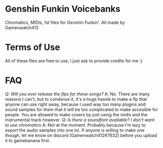 # Genshin Funkin Voicebanks
Chromatics, MIDIs, fst files for Genshin Funkin'. All made by Gamenwatch412
# Terms of Use
All of these files are free to use, I just ask to provide credits for me :)
# FAQ
*Q: Will you ever release the flps for these songs?*
A: No. There are many reasons I can't, but to condense it, it's a huge hassle to make a flp that anyone can use right away, because I used way too many plugins and sound samples for them that it will be too complicated to make accesible for people. You are allowed to make covers by just using the midis and the instrumental track however.
*Q: Is there a soundfont available? I don't want to use chromatics*
A: Not at the moment. Probably because I'm lazy to export the audio samples into one lol. If anyone is willing to make one though, let me know on discord (Gamenwatch412#7632) before you upload it to gamebanana first.
